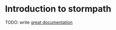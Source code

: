 # Introduction to stormpath

TODO: write [great documentation](http://jacobian.org/writing/what-to-write/)
